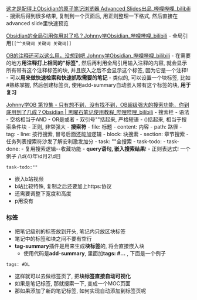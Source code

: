 [这才是配得上Obsidian的原子笔记浏览器 Advanced Slides出品\_哔哩哔哩\_bilibili](https://www.bilibili.com/video/BV1M341137k1/?spm_id_from=333.999.0.0&vd_source=40645413612f159eb5e31f3c39bc5f84)
	- 搜索后得到很多结果, 复制到一个页面后, 用正则整理一下格式, 然后直接在advanced slide里快速预览

[Obsidian的全局引用你用对了吗？Johnny学Obsidian\_哔哩哔哩\_bilibili](https://www.bilibili.com/video/BV1bP411H7rx/?spm_id_from=333.788&vd_source=40645413612f159eb5e31f3c39bc5f84)
	- 全局引用`[[^^关键词 关键词 关键词]]`

[OB的注释还可以这么用，没想到吧 Johnny学Obsidian\_哔哩哔哩\_bilibili](https://www.bilibili.com/video/BV1vG411g7h7/?spm_id_from=333.999.0.0&vd_source=40645413612f159eb5e31f3c39bc5f84)
	- 在需要的地方**用注释打上相同的"标签"**, 然后再利用全局引用输入注释的内容, 就会显示所有带有这个注释标签的块, 并且嵌入之后不会显示这个标签, 因为它是一个注释! 
	- 可以**用来做快速检索和快速抓取需要的笔记**
	 - 类似的, 可以设置一个块标签, 比如#熟练掌握, 然后创建标签页, 使用add-summary自动嵌入带有这个标签的块, **用于复习**

[Johnny学OB 第19集 - 只有想不到，没有找不到，OB超级强大的搜索功能，你到底用到了几成？Obsidian | 黑曜石笔记使用教程\_哔哩哔哩\_bilibili](https://www.bilibili.com/video/BV1MU4y1N7u3/?vd_source=40645413612f159eb5e31f3c39bc5f84)
	- 搜索栏
	- 语法
		- 空格相当于AND
		- OR是或者
		- 双引号""括起来, 严格短语
		- ()括起来, 相当于搜索条件块
		- 正则, 非常强大
	- **搜索符**
		- file: 标题
		- content: 内容
		- path: 路径
		- tag:
		- line: 按行搜索, 冒号后面还能加逻辑
		- block: 块搜索
		- section: 章节搜索
		- 任务列表搜索符沙发了解安利激发加分
			- task: ""全搜索
			- task-todo: 
			- task-done:
	- 复用搜索逻辑--收藏功能
	- **query语句, 嵌入搜索结果**!
	- 正则表达式! 一个例子 /\d{4}年\d月2\d日
 
```query
task-todo:""
```

- 嵌入b站视频
- b站比较特殊, 复制之后还要加上https:协议
- 还需要调整下宽度和高度
- p用没有 

### 标签
- 把笔记级别的标签放到开头, 笔记内只放区块标签
- 笔记中的标签和块之间不要有空行
- **tag-summary**插件是用来生成**块标签**的, 将会直接嵌入块
	- 使用代码是**add-summary**, 里面加**tags: #...** , 下面是一个例子

```add-summary
tags: #DL
```

- 这样就可以去做标签页了, 把**块标签直接自动可视化**
- 如果是笔记标签, 那就搜索一下, 变成一个MOC页面
- 那如果添加了新的笔记标签, 如何实现自动添加到标签页呢